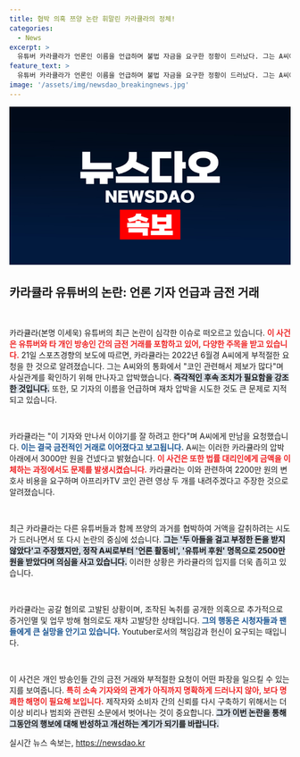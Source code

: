 ```yaml
---
title: 협박 의혹 쯔양 논란 휘말린 카라큘라의 정체!
categories:
  - News
excerpt: >
  유튜버 카라큘라가 언론인 이름을 언급하며 불법 자금을 요구한 정황이 드러났다. 그는 A씨에게 수천만 원의 금액을 갈취하려 한 혐의로 고발당했으며, 추가적인 영상 삭제 압박도 있었다. 사건의 전말이 궁금하다면 클릭하세요!
feature_text: >
  유튜버 카라큘라가 언론인 이름을 언급하며 불법 자금을 요구한 정황이 드러났다. 그는 A씨에게 수천만 원의 금액을 갈취하려 한 혐의로 고발당했으며, 추가적인 영상 삭제 압박도 있었다. 사건의 전말이 궁금하다면 클릭하세요!
image: '/assets/img/newsdao_breakingnews.jpg'
---
```


<p><img src="/assets/img/newsdao_breakingnews.jpg" alt="bookingtag 속보" /></p>

<h2 data-ke-size="size26">카라큘라 유튜버의 논란: 언론 기자 언급과 금전 거래</h2>

<p data-ke-size="size16">&nbsp;</p>

<p>카라큘라(본명 이세욱) 유튜버의 최근 논란이 심각한 이슈로 떠오르고 있습니다. <b><span style="color: #ee2323;">이 사건은 유튜버와 타 개인 방송인 간의 금전 거래를 포함하고 있어, 다양한 주목을 받고 있습니다.</span></b> 21일 스포츠경향의 보도에 따르면, 카라큘라는 2022년 6월경 A씨에게 부적절한 요청을 한 것으로 알려졌습니다. 그는 A씨와의 통화에서 "코인 관련해서 제보가 많다"며 사실관계를 확인하기 위해 만나자고 압박했습니다. <b><span style="background-color: #21538527;">즉각적인 후속 조치가 필요함을 강조한 것입니다.</span></b> 또한, 모 기자의 이름을 언급하며 재차 압박을 시도한 것도 큰 문제로 지적되고 있습니다. </p>

<p data-ke-size="size16">&nbsp;</p>

<p>카라큘라는 "이 기자와 만나서 이야기를 잘 하려고 한다"며 A씨에게 만남을 요청했습니다. <b><span style="color: #1a5490;">이는 결국 금전적인 거래로 이어졌다고 보고됩니다.</span></b> A씨는 이러한 카라큘라의 압박 아래에서 3000만 원을 건넸다고 밝혔습니다. <b><span style="color: #ee2323;">이 사건은 또한 법률 대리인에게 금액을 이체하는 과정에서도 문제를 발생시켰습니다.</span></b> 카라큘라는 이와 관련하여 2200만 원의 변호사 비용을 요구하며 아프리카TV 코인 관련 영상 두 개를 내려주겠다고 주장한 것으로 알려졌습니다.</p>

<p data-ke-size="size16">&nbsp;</p>

<p>최근 카라큘라는 다른 유튜버들과 함께 쯔양의 과거를 협박하여 거액을 갈취하려는 시도가 드러나면서 또 다시 논란의 중심에 섰습니다. <b><span style="background-color: #21538527;">그는 '두 아들을 걸고 부정한 돈을 받지 않았다'고 주장했지만, 정작 A씨로부터 '언론 활동비', '유튜버 후원' 명목으로 2500만 원을 받았다며 의심을 사고 있습니다.</span></b> 이러한 상황은 카라큘라의 입지를 더욱 좁히고 있습니다. </p>

<p data-ke-size="size16">&nbsp;</p>

<p>카라큘라는 공갈 혐의로 고발된 상황이며, 조작된 녹취를 공개한 의혹으로 추가적으로 증거인멸 및 업무 방해 혐의로도 재차 고발당한 상태입니다. <b><span style="color: #1a5490;">그의 행동은 시청자들과 팬들에게 큰 실망을 안기고 있습니다.</span></b> Youtuber로서의 책임감과 헌신이 요구되는 때입니다.</p>

<p data-ke-size="size16">&nbsp;</p>

<p>이 사건은 개인 방송인들 간의 금전 거래와 부적절한 요청이 어떤 파장을 일으킬 수 있는지를 보여줍니다. <b><span style="color: #ee2323;">특히 소속 기자와의 관계가 아직까지 명확하게 드러나지 않아, 보다 명쾌한 해명이 필요해 보입니다.</span></b> 제작자와 소비자 간의 신뢰를 다시 구축하기 위해서는 더 이상 비리나 범죄와 관련된 소문에서 벗어나는 것이 중요합니다. <b><span style="background-color: #21538527;">그가 이번 논란을 통해 그동안의 행보에 대해 반성하고 개선하는 계기가 되기를 바랍니다.</span></b></p>
실시간 뉴스 속보는, <a href="https://newsdao.kr" rel="dofollow">https://newsdao.kr</a>


